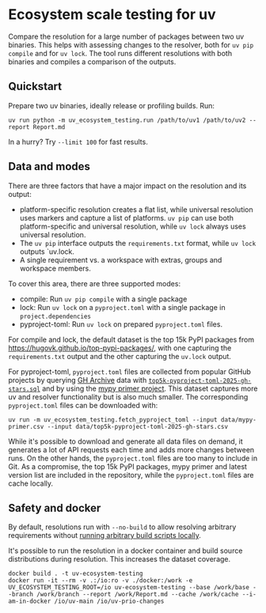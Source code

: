 # Ecosystem scale testing for uv

Compare the resolution for a large number of packages between two uv binaries.
This helps with assessing changes to the resolver, both for `uv pip compile` and
for `uv lock`. The tool runs different resolutions with both binaries and
compiles a comparison of the outputs.

## Quickstart

Prepare two uv binaries, ideally release or profiling builds. Run:

```shell
uv run python -m uv_ecosystem_testing.run /path/to/uv1 /path/to/uv2 --report Report.md
```

In a hurry? Try `--limit 100` for fast results.

## Data and modes

There are three factors that have a major impact on the resolution and its
output:

- platform-specific resolution creates a flat list, while universal resolution
  uses markers and capture a list of platforms. `uv pip` can use both
  platform-specific and universal resolution, while `uv lock` always uses
  universal resolution.
- The `uv pip` interface outputs the `requirements.txt` format, while `uv lock`
  outputs `uv.lock.
- A single requirement vs. a workspace with extras, groups and workspace
  members.

To cover this area, there are three supported modes:

- compile: Run `uv pip compile` with a single package
- lock: Run `uv lock` on a `pyproject.toml` with a single package in
  `project.dependencies`
- pyproject-toml: Run `uv lock` on prepared `pyproject.toml` files.

For compile and lock, the default dataset is the top 15k PyPI packages from
https://hugovk.github.io/top-pypi-packages/, with one capturing the
`requirements.txt` output and the other capturing the `uv.lock` output.

For pyproject-toml, `pyproject.toml` files are collected from popular GitHub
projects by querying [GH Archive](https://www.gharchive.org/) data with
[`top5k-pyproject-toml-2025-gh-stars.sql`](data/top5k-pyproject-toml-2025-gh-stars.sql)
and by using the
[mypy primer project](https://github.com/hauntsaninja/mypy_primer/blob/0d20fff78b67f11f4dcbeb3d9b1c645b7198db5e/mypy_primer/projects.py).
This dataset captures more uv and resolver functionality but is also much
smaller. The corresponding `pyproject.toml` files can be downloaded with:

```shell
uv run -m uv_ecosystem_testing.fetch_pyproject_toml --input data/mypy-primer.csv --input data/top5k-pyproject-toml-2025-gh-stars.csv
```

While it's possible to download and generate all data files on demand, it
generates a lot of API requests each time and adds more changes between runs. On
the other hands, the `pyproject.toml` files are too many to include in Git. As a
compromise, the top 15k PyPI packages, mypy primer and latest version list are
included in the repository, while the `pyproject.toml` files are cache locally.

## Safety and docker

By default, resolutions run with `--no-build` to allow resolving arbitrary
requirements without
[running arbitrary build scripts locally](https://moyix.blogspot.com/2022/09/someones-been-messing-with-my-subnormals.html).

It's possible to run the resolution in a docker container and build source
distributions during resolution. This increases the dataset coverage.

```
docker build . -t uv-ecosystem-testing
docker run -it --rm -v .:/io:ro -v ./docker:/work -e UV_ECOSYSTEM_TESTING_ROOT=/io uv-ecosystem-testing --base /work/base --branch /work/branch --report /work/Report.md --cache /work/cache --i-am-in-docker /io/uv-main /io/uv-prio-changes
```
